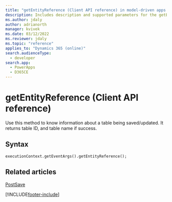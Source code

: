 ```yaml
---
title: "getEntityReference (Client API reference) in model-driven apps| MicrosoftDocs"
description: Includes description and supported parameters for the getEntityReference method.
ms.author: jdaly
author: adrianorth
manager: kvivek
ms.date: 03/12/2022
ms.reviewer: jdaly
ms.topic: "reference"
applies_to: "Dynamics 365 (online)"
search.audienceType: 
  - developer
search.app: 
  - PowerApps
  - D365CE
---
```

# getEntityReference (Client API reference)

Use this method to know information about a table being saved/updated. It returns table ID, and table name if success.

## Syntax

`executionContext.getEventArgs().getEntityReference();`

## Related articles

[PostSave](../events/postsave.md)

[!INCLUDE[footer-include](../../../../../includes/footer-banner.md)]